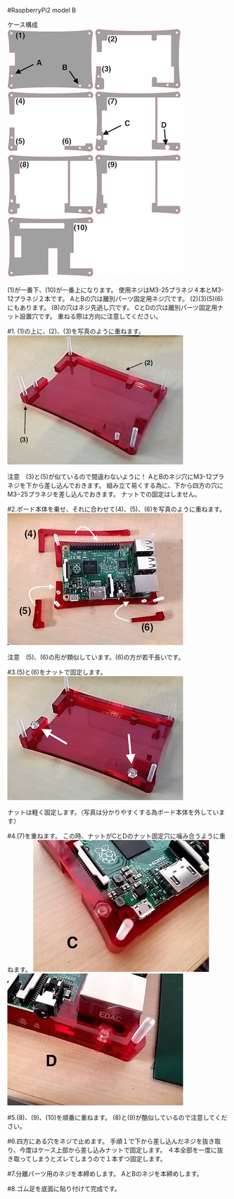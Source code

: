 #RaspberryPi2 model B

ケース構成<br>
![](/img/1100_case/manual/raspi2_00.jpg)

(1)が一番下、(10)が一番上になります。
使用ネジはM3-25プラネジ４本とM3-12プラネジ２本です。
AとBの穴は離別パーツ固定用ネジ穴です。
(2)(3)(5)(6)にもあります。
(8)の穴はネジ先逃し穴です。
CとDの穴は離別パーツ固定用ナット設置穴です。
重ねる際は方向に注意してください。

#1.  (1)の上に、(2)、(3)を写真のように重ねます。
![](/img/1100_case/manual/raspi2_01.jpg)

注意　(3)と(5)が似ているので間違わないように！
AとBのネジ穴にM3-12プラネジを下から差し込んでおきます。
組み立て易くする為に、下から四方の穴にM3−25プラネジを差し込んでおきます。
ナットでの固定はしません。

#2.ボード本体を乗せ、それに合わせて(4)、(5)、(6)を写真のように重ねます。
![](/img/1100_case/manual/raspi2_03.jpg)

注意　(5)、(6)の形が類似しています。(6)の方が若干長いです。

#3.(5)と(6)をナットで固定します。
![](/img/1100_case/manual/raspi2_04.png)

ナットは軽く固定します。（写真は分かりやすくする為ボード本体を外しています）

#4.(7)を重ねます。
この時、ナットがCとDのナット固定穴に噛み合うように重ねます。
![](/img/1100_case/manual/raspi2_06.jpg)
![](/img/1100_case/manual/raspi2_05.jpg)

#5.(8)、(9)、(10)を順番に重ねます。
(8)と(9)が酷似しているので注意してください。

#6.四方にある穴をネジで止めます。
手順１で下から差し込んだネジを抜き取り、今度はケース上部から差し込みナットで固定します。
４本全部を一度に抜き取ってしまうとズレてしまうので１本ずつ固定します。

#7.分離パーツ用のネジを本締めします。
AとBのネジを本締めします。

#8.ゴム足を底面に貼り付けて完成です。